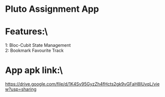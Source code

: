 # Pluto Assignment App

# Features:\
1: Bloc-Cubit State Management\
2: Bookmark Favourite Track

# App apk link:\
https://drive.google.com/file/d/1K4Sy95GyzZh4fHcts2gk9vGFaH8lUvqL/view?usp=sharing
